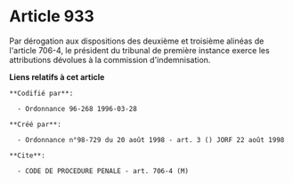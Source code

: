 # Article 933

Par dérogation aux dispositions des deuxième et troisième alinéas de l'article 706-4, le président du tribunal de première
instance exerce les attributions dévolues à la commission d'indemnisation.

**Liens relatifs à cet article**

	**Codifié par**:

	  - Ordonnance 96-268 1996-03-28

	**Créé par**:

	  - Ordonnance n°98-729 du 20 août 1998 - art. 3 () JORF 22 août 1998

	**Cite**:

	  - CODE DE PROCEDURE PENALE - art. 706-4 (M)
